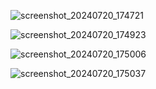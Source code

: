 ![screenshot_20240720_174721](https://github.com/user-attachments/assets/0471de99-003c-4ec7-9469-e3d8edde2ebf)

![screenshot_20240720_174923](https://github.com/user-attachments/assets/be683020-3c32-4423-bf47-5b61f9489905)

![screenshot_20240720_175006](https://github.com/user-attachments/assets/8fe1cc76-2921-4880-a09b-a85fb8d98623)

![screenshot_20240720_175037](https://github.com/user-attachments/assets/9c09e2eb-1dad-475d-b420-6cd085fe7748)
